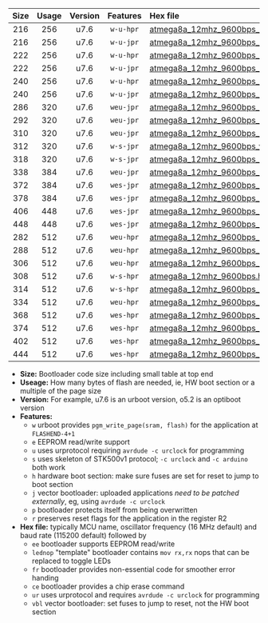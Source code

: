 |Size|Usage|Version|Features|Hex file|
|:-:|:-:|:-:|:-:|:--|
|216|256|u7.6|`w-u-hpr`|[atmega8a_12mhz_9600bps_ur.hex](https://raw.githubusercontent.com/stefanrueger/urboot/main/atmega8a_12mhz_9600bps_ur.hex)|
|216|256|u7.6|`w-u-jpr`|[atmega8a_12mhz_9600bps_ur_vbl.hex](https://raw.githubusercontent.com/stefanrueger/urboot/main/atmega8a_12mhz_9600bps_ur_vbl.hex)|
|222|256|u7.6|`w-u-hpr`|[atmega8a_12mhz_9600bps_lednop_ur.hex](https://raw.githubusercontent.com/stefanrueger/urboot/main/atmega8a_12mhz_9600bps_lednop_ur.hex)|
|222|256|u7.6|`w-u-jpr`|[atmega8a_12mhz_9600bps_lednop_ur_vbl.hex](https://raw.githubusercontent.com/stefanrueger/urboot/main/atmega8a_12mhz_9600bps_lednop_ur_vbl.hex)|
|240|256|u7.6|`w-u-hpr`|[atmega8a_12mhz_9600bps_lednop_fr_ur.hex](https://raw.githubusercontent.com/stefanrueger/urboot/main/atmega8a_12mhz_9600bps_lednop_fr_ur.hex)|
|240|256|u7.6|`w-u-jpr`|[atmega8a_12mhz_9600bps_lednop_fr_ur_vbl.hex](https://raw.githubusercontent.com/stefanrueger/urboot/main/atmega8a_12mhz_9600bps_lednop_fr_ur_vbl.hex)|
|286|320|u7.6|`weu-jpr`|[atmega8a_12mhz_9600bps_ee_ur_vbl.hex](https://raw.githubusercontent.com/stefanrueger/urboot/main/atmega8a_12mhz_9600bps_ee_ur_vbl.hex)|
|292|320|u7.6|`weu-jpr`|[atmega8a_12mhz_9600bps_ee_lednop_ur_vbl.hex](https://raw.githubusercontent.com/stefanrueger/urboot/main/atmega8a_12mhz_9600bps_ee_lednop_ur_vbl.hex)|
|310|320|u7.6|`weu-jpr`|[atmega8a_12mhz_9600bps_ee_lednop_fr_ur_vbl.hex](https://raw.githubusercontent.com/stefanrueger/urboot/main/atmega8a_12mhz_9600bps_ee_lednop_fr_ur_vbl.hex)|
|312|320|u7.6|`w-s-jpr`|[atmega8a_12mhz_9600bps_vbl.hex](https://raw.githubusercontent.com/stefanrueger/urboot/main/atmega8a_12mhz_9600bps_vbl.hex)|
|318|320|u7.6|`w-s-jpr`|[atmega8a_12mhz_9600bps_lednop_vbl.hex](https://raw.githubusercontent.com/stefanrueger/urboot/main/atmega8a_12mhz_9600bps_lednop_vbl.hex)|
|338|384|u7.6|`weu-jpr`|[atmega8a_12mhz_9600bps_ee_lednop_fr_ce_ur_vbl.hex](https://raw.githubusercontent.com/stefanrueger/urboot/main/atmega8a_12mhz_9600bps_ee_lednop_fr_ce_ur_vbl.hex)|
|372|384|u7.6|`wes-jpr`|[atmega8a_12mhz_9600bps_ee_vbl.hex](https://raw.githubusercontent.com/stefanrueger/urboot/main/atmega8a_12mhz_9600bps_ee_vbl.hex)|
|378|384|u7.6|`wes-jpr`|[atmega8a_12mhz_9600bps_ee_lednop_vbl.hex](https://raw.githubusercontent.com/stefanrueger/urboot/main/atmega8a_12mhz_9600bps_ee_lednop_vbl.hex)|
|406|448|u7.6|`wes-jpr`|[atmega8a_12mhz_9600bps_ee_lednop_fr_vbl.hex](https://raw.githubusercontent.com/stefanrueger/urboot/main/atmega8a_12mhz_9600bps_ee_lednop_fr_vbl.hex)|
|448|448|u7.6|`wes-jpr`|[atmega8a_12mhz_9600bps_ee_lednop_fr_ce_vbl.hex](https://raw.githubusercontent.com/stefanrueger/urboot/main/atmega8a_12mhz_9600bps_ee_lednop_fr_ce_vbl.hex)|
|282|512|u7.6|`weu-hpr`|[atmega8a_12mhz_9600bps_ee_ur.hex](https://raw.githubusercontent.com/stefanrueger/urboot/main/atmega8a_12mhz_9600bps_ee_ur.hex)|
|288|512|u7.6|`weu-hpr`|[atmega8a_12mhz_9600bps_ee_lednop_ur.hex](https://raw.githubusercontent.com/stefanrueger/urboot/main/atmega8a_12mhz_9600bps_ee_lednop_ur.hex)|
|306|512|u7.6|`weu-hpr`|[atmega8a_12mhz_9600bps_ee_lednop_fr_ur.hex](https://raw.githubusercontent.com/stefanrueger/urboot/main/atmega8a_12mhz_9600bps_ee_lednop_fr_ur.hex)|
|308|512|u7.6|`w-s-hpr`|[atmega8a_12mhz_9600bps.hex](https://raw.githubusercontent.com/stefanrueger/urboot/main/atmega8a_12mhz_9600bps.hex)|
|314|512|u7.6|`w-s-hpr`|[atmega8a_12mhz_9600bps_lednop.hex](https://raw.githubusercontent.com/stefanrueger/urboot/main/atmega8a_12mhz_9600bps_lednop.hex)|
|334|512|u7.6|`weu-hpr`|[atmega8a_12mhz_9600bps_ee_lednop_fr_ce_ur.hex](https://raw.githubusercontent.com/stefanrueger/urboot/main/atmega8a_12mhz_9600bps_ee_lednop_fr_ce_ur.hex)|
|368|512|u7.6|`wes-hpr`|[atmega8a_12mhz_9600bps_ee.hex](https://raw.githubusercontent.com/stefanrueger/urboot/main/atmega8a_12mhz_9600bps_ee.hex)|
|374|512|u7.6|`wes-hpr`|[atmega8a_12mhz_9600bps_ee_lednop.hex](https://raw.githubusercontent.com/stefanrueger/urboot/main/atmega8a_12mhz_9600bps_ee_lednop.hex)|
|402|512|u7.6|`wes-hpr`|[atmega8a_12mhz_9600bps_ee_lednop_fr.hex](https://raw.githubusercontent.com/stefanrueger/urboot/main/atmega8a_12mhz_9600bps_ee_lednop_fr.hex)|
|444|512|u7.6|`wes-hpr`|[atmega8a_12mhz_9600bps_ee_lednop_fr_ce.hex](https://raw.githubusercontent.com/stefanrueger/urboot/main/atmega8a_12mhz_9600bps_ee_lednop_fr_ce.hex)|

- **Size:** Bootloader code size including small table at top end
- **Useage:** How many bytes of flash are needed, ie, HW boot section or a multiple of the page size
- **Version:** For example, u7.6 is an urboot version, o5.2 is an optiboot version
- **Features:**
  + `w` urboot provides `pgm_write_page(sram, flash)` for the application at `FLASHEND-4+1`
  + `e` EEPROM read/write support
  + `u` uses urprotocol requiring `avrdude -c urclock` for programming
  + `s` uses skeleton of STK500v1 protocol; `-c urclock` and `-c arduino` both work
  + `h` hardware boot section: make sure fuses are set for reset to jump to boot section
  + `j` vector bootloader: uploaded applications *need to be patched externally*, eg, using `avrdude -c urclock`
  + `p` bootloader protects itself from being overwritten
  + `r` preserves reset flags for the application in the register R2
- **Hex file:** typically MCU name, oscillator frequency (16 MHz default) and baud rate (115200 default) followed by
  + `ee` bootloader supports EEPROM read/write
  + `lednop` "template" bootloader contains `mov rx,rx` nops that can be replaced to toggle LEDs
  + `fr` bootloader provides non-essential code for smoother error handing
  + `ce` bootloader provides a chip erase command
  + `ur` uses urprotocol and requires `avrdude -c urclock` for programming
  + `vbl` vector bootloader: set fuses to jump to reset, not the HW boot section
